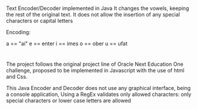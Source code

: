 #
Text Encoder/Decoder implemented in Java
It changes the vowels, keeping the rest of the original text. It does not allow the insertion of any special characters or capital letters  

Encoding:

a == "ai"
e == enter
i == imes
o == ober
u == ufat

#
The project follows the original project line of Oracle Next Education One challenge, proposed to be implemented in Javascript with the use of html and Css.

This Java Encoder and Decoder does not use any graphical interface, being a console application, 
Using a RegEx validates only allowed characters: only special characters or lower case letters are allowed
